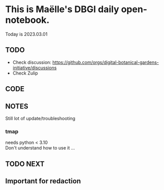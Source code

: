 

# This is Maëlle's DBGI daily open-notebook.

Today is 2023.03.01


## TODO

- Check discussion: https://github.com/orgs/digital-botanical-gardens-initiative/discussions
- Check Zulip

## CODE

## NOTES

Still lot of update/troubleshooting

### tmap
needs python < 3.10                         
Don't understand how to use it ...

## TODO NEXT



## Important for redaction
